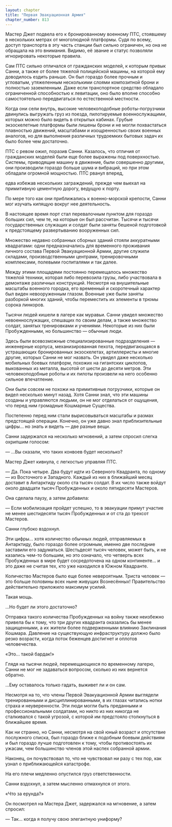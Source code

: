 ```yaml
---
layout: chapter
title: "Первая Эвакуационная Армия"
chapter_number: 813
---
```


Мастер Джет подвела его к бронированному военному ПТС, стоявшему в нескольких метрах от многолюдной платформы. Судя по всему, доступ транспорта в эту часть станции был сильно ограничен, но она не обращала на это внимания. Видимо, её звание и статус позволяли игнорировать некоторые правила.

Сам ПТС сильно отличался от гражданских моделей, к которым привык Санни, а также от более тяжелой полицейской машины, на которой ему доводилось ездить раньше. Он был гораздо более прочным и угловатым, утяжеленным несколькими слоями композитной брони и полностью заземленным. Даже если транспортное средство обладало ограниченной способностью к левитации, оно было вполне способно самостоятельно передвигаться по естественной местности.

Когда они сели внутрь, высокие человекоподобные роботы-погрузчики двинулись выгружать груз из поезда, пилотируемые военнослужащими, которых можно было видеть в открытых кабинах. Грубые экзоскелетные платформы были лишены брони и не могли похвастаться плавностью движений, масштабами и изощренностью своих военных аналогов, но для выполнения различных трудоемких бытовых задач их было более чем достаточно.

ПТС с ревом ожил, поразив Санни. Казалось, что отличия от гражданских моделей были еще более выражены под поверхностью. Системы, приводящие машину в движение, были совершенно другими, они производили гораздо больше шума и вибраций, но при этом обладали огромной мощностью. ПТС рванул вперед,

едва избежав нескольких заграждений, прежде чем выехал на примитивную цементную дорогу, ведущую к порту.

По мере того как они приближались к военно-морской крепости, Санни мог изучать кипящую вокруг нее деятельность.

В настоящее время порт стал перевалочным пунктом для гораздо больших сил, чем те, на которые он был рассчитан. Тысячи и тысячи государственных служащих и солдат были заняты бешеной подготовкой к предстоящему развертыванию вооруженных сил.

Множество недавно собранных сборных зданий стояли аккуратными квадратами: одни предназначались для временного проживания личного состава Первой Эвакуационной Армии, другие служили складами, производственными центрами, тренировочными комплексами, полевыми госпиталями и так далее.

Между этими площадями постоянно перемещалось множество тяжелой техники, которая либо перевозила грузы, либо участвовала в демонтаже различных конструкций. Несмотря на внушительные масштабы военного городка, его временный и скоротечный характер был виден невооруженным глазом. Военные уже были заняты разборкой многих зданий, чтобы переместить их элементы в трюмы сорока линкоров.

Тысячи людей кишели в лагере как муравьи. Санни увидел множество невоеннослужащих, спешащих по своим делам, а также множество солдат, занятых тренировками и учениями. Некоторые из них были Пробужденными, но большинство — обычные люди.

Здесь были всевозможные специализированные подразделения — инженерные корпуса, механизированная пехота, передвигающаяся в устрашающих бронированных экзоскелетах, артиллеристы и многие другие, которых Санни не мог назвать. Он увидел даже несколько мобильных боевых платформ, похожих на гигантских циклопов, выкованных из металла, высотой от шести до десяти метров. Эти человекоподобные роботы и их пилоты произвели на него особенно сильное впечатление.

Они были совсем не похожи на примитивные погрузчики, которые он видел несколько минут назад. Хотя Санни знал, что эти машины созданы и управляются людьми, он не мог отделаться от ощущения, что перед ним громадные Кошмарные Существа.

Постепенно перед ним стали вырисовываться масштабы и размах предстоящей операции. Конечно, он уже давно знал приблизительные цифры... но знать и видеть — две разные вещи.

Санни задержался на несколько мгновений, а затем спросил слегка охрипшим голосом:

— ...Вы сказали, что таких конвоев будет несколько?

Мастер Джет кивнула, с легкостью управляя ПТС.

— Да. Пока четыре. Два будут идти из Северного Квадранта, по одному — из Восточного и Западного. Каждый из них в ближайший месяц доставит в Антарктиду около ста тысяч солдат. В их число также войдут около двадцати тысяч Пробужденных и около пятидесяти Мастеров.

Она сделала паузу, а затем добавила:

— Если мобилизация пройдет успешно, то в эвакуации примут участие не менее шестидесяти тысяч Пробужденных и от ста до трехсот Мастеров.

Санни глубоко вздохнул.

Эти цифры... хотя количество обычных людей, отправляемых в Антарктиду, было гораздо более огромным, именно две последние заставили его задуматься. Шестьдесят тысяч человек, может быть, и не казались чем-то большим, но это означало, что четверть всех Пробужденных в мире будет сосредоточена на одном континенте... и это даже не считая тех, кто уже находился в Южном Квадранте.

Количество Мастеров было еще более невероятным. Триста человек — это больше половины всех ныне живущих Вознесённых! Правительство действительно приложило максимум усилий.

Такая мощь.

...Но будет ли этого достаточно?

Отправка такого количества Пробужденных на войну также неизбежно привела бы к тому, что три других квадранта оказались бы менее защищенными, а их жители более подверженными влиянию Заклинания Кошмара. Давление на существующую инфраструктуру должно было резко возрасти, когда поток беженцев достигнет и оплотов человечества.

«Это... такой бардак!»

Глядя на тысячи людей, перемещающихся по временному лагерю, Санни не мог не задаваться вопросом, сколько из них вернется обратно.

...Ему оставалось только гадать, выживет ли и он сам.

Несмотря на то, что члены Первой Эвакуационной Армии выглядели тренированными и дисциплинированными, в их глазах читались нотки страха и неуверенности. Эти люди могли быть преданными и профессиональными солдатами, но никто из них никогда не сталкивался с такой угрозой, с которой им предстояло столкнуться в ближайшее время.

Как ни странно, но Санни, несмотря на свой юный возраст и отсутствие послужного списка, был гораздо ближе к подобным боевым действиям и был гораздо лучше подготовлен к тому, чтобы противостоять их ужасам, чем большинство членов этой наспех собранной армии.

Наконец, он почувствовал то, что не чувствовал ни разу с тех пор, как узнал о приближающейся катастрофе.

На его плечи медленно опустился груз ответственности.

Санни вздохнул, а затем мысленно отмахнулся от этого.

«Что за ерунда?»

Он посмотрел на Мастера Джет, задержался на мгновение, а затем спросил:

— Так... когда я получу свою элегантную униформу?